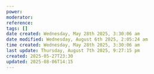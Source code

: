 ```yaml
---
power: 
moderator: 
reference: 
tags: []
date created: Wednesday, May 28th 2025, 3:30:06 am
date modified: Wednesday, August 6th 2025, 2:05:24 am
time created: Wednesday, May 28th 2025, 3:30:06 am
last update: Thursday, August 7th 2025, 9:27:15 pm
created: 2025-05-27T23:30
updated: 2025-08-06T14:15
---
```

